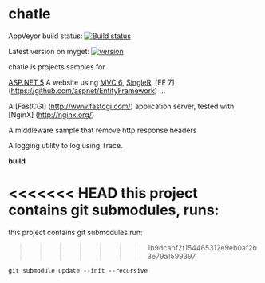 chatle
======
AppVeyor build status: [![Build status](https://ci.appveyor.com/api/projects/status/4q8ib00p44p1n6wv/branch/master?svg=true)](https://ci.appveyor.com/project/aguacongas/chatle/branch/master)

Latest version on myget: [![version](https://img.shields.io/myget/chatle/v/ChatLe.HttpUtility.svg?style=flat)](https://www.myget.org/F/chatle/)

chatle is projects samples for 

[ASP.NET 5](https://github.com/aspnet/home)
A website using [MVC 6](https://github.com/aspnet/mvc), [SingleR](https://github.com/aspnet/signalR-Server), [EF 7] (https://github.com/aspnet/EntityFramework) ...

A [FastCGI] (http://www.fastcgi.com/) application server, tested with [NginX] (http://nginx.org/)

A middleware sample that remove http response headers

A logging utility to log using Trace.

**build**

<<<<<<< HEAD
this project contains git submodules, runs:
=======
this project contains git submodules run:
>>>>>>> 1b9dcabf2f154465312e9eb0af2b3e79a1599397

    git submodule update --init --recursive
